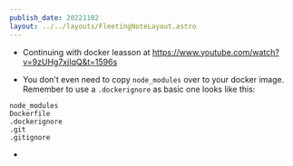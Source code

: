 ```yaml
---
publish_date: 20221102    
layout: ../../layouts/FleetingNoteLayout.astro
---
```

- Continuing with docker leasson at https://www.youtube.com/watch?v=9zUHg7xjIqQ&t=1596s

- You don't even need to copy `node_modules` over to your docker image. Remember to use a  `.dockerignore` as basic one looks like this:

```
node_modules
Dockerfile
.dockerignore
.git
.gitignore
```

- 
